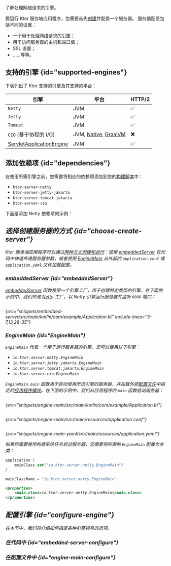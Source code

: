 [//]: # (title: 服务器引擎)

<show-structure for="chapter" depth="3"/>

<link-summary>
了解处理网络请求的引擎。
</link-summary>

要运行 Ktor 服务端应用程序，您需要首先[创建](server-create-and-configure.topic)并配置一个服务器。
服务器配置包括不同的设置：
- 一个用于处理网络请求的[引擎](#supported-engines)；
- 用于访问服务器的主机和端口值；
- SSL 设置；
- ……等等。

## 支持的引擎 {id="supported-engines"}

下表列出了 Ktor 支持的引擎及其支持的平台：

| 引擎                                  | 平台                                            | HTTP/2 |
|-----------------------------------------|------------------------------------------------------|--------|
| `Netty`                                 | JVM                                                  | ✅      |
| `Jetty`                                 | JVM                                                  | ✅      |
| `Tomcat`                                | JVM                                                  | ✅      |
| `CIO` (基于协程的 I/O)             | JVM, [Native](server-native.md), [GraalVM](graalvm.md) | ✖️     |
| [ServletApplicationEngine](server-war.md) | JVM                                                  | ✅      |

## 添加依赖项 {id="dependencies"}

在使用所需引擎之前，您需要将相应的依赖项添加到您的[构建脚本](server-dependencies.topic)中：

* `ktor-server-netty`
* `ktor-server-jetty-jakarta`
* `ktor-server-tomcat-jakarta`
* `ktor-server-cio`

下面是添加 Netty 依赖项的示例：

<var name="artifact_name" value="ktor-server-netty"/>
<include from="lib.topic" element-id="add_ktor_artifact"/>

## 选择创建服务器的方式 {id="choose-create-server"}
Ktor 服务端应用程序可以通过[两种方式创建和运行](server-create-and-configure.topic#embedded)：使用 [embeddedServer](#embeddedServer) 在代码中快速传递服务器参数，或者使用 [EngineMain](#EngineMain) 从外部的 ``application.conf`` 或 ``application.yaml`` 文件加载配置。

### embeddedServer {id="embeddedServer"}

[embeddedServer](https://api.ktor.io/ktor-server/ktor-server-core/io.ktor.server.engine/embedded-server.html) 函数接受一个引擎工厂，用于创建特定类型的引擎。在下面的示例中，我们传递 [Netty](https://api.ktor.io/ktor-server/ktor-server-netty/io.ktor.server.netty/-netty/index.html) 工厂，以 Netty 引擎运行服务器并监听 ``8080`` 端口：

```kotlin
```

{src="snippets/embedded-server/src/main/kotlin/com/example/Application.kt" include-lines="3-7,13,28-35"}

### EngineMain {id="EngineMain"}

``EngineMain`` 代表一个用于运行服务器的引擎。您可以使用以下引擎：

* `io.ktor.server.netty.EngineMain`
* `io.ktor.server.jetty.jakarta.EngineMain`
* `io.ktor.server.tomcat.jakarta.EngineMain`
* `io.ktor.server.cio.EngineMain`

``EngineMain.main`` 函数用于启动使用所选引擎的服务器，并加载外部[配置文件](server-configuration-file.topic)中指定的[应用程序模块](server-modules.md)。在下面的示例中，我们从应用程序的 ``main`` 函数启动服务器：

<tabs>
<tab title="Application.kt">

```kotlin
```

{src="snippets/engine-main/src/main/kotlin/com/example/Application.kt"}

</tab>

<tab title="application.conf">

```shell
```

{src="snippets/engine-main/src/main/resources/application.conf"}

</tab>

<tab title="application.yaml">

```yaml
```

{src="snippets/engine-main-yaml/src/main/resources/application.yaml"}

</tab>
</tabs>

如果您需要使用构建系统任务启动服务器，您需要将所需的 ``EngineMain`` 配置为主类：

<tabs group="languages" id="main-class-set-engine-main">
<tab title="Gradle (Kotlin)" group-key="kotlin">

```kotlin
application {
    mainClass.set("io.ktor.server.netty.EngineMain")
}
```

</tab>
<tab title="Gradle (Groovy)" group-key="groovy">

```groovy
mainClassName = "io.ktor.server.netty.EngineMain"
```

</tab>
<tab title="Maven" group-key="maven">

```xml
<properties>
    <main.class>io.ktor.server.netty.EngineMain</main.class>
</properties>
```

</tab>
</tabs>

## 配置引擎 {id="configure-engine"}

在本节中，我们将介绍如何指定各种引擎特有的选项。

### 在代码中 {id="embedded-server-configure"}

<include from="server-configuration-code.topic" element-id="embedded-engine-configuration"/>

### 在配置文件中 {id="engine-main-configure"}

<include from="server-configuration-file.topic" element-id="engine-main-configuration"/>